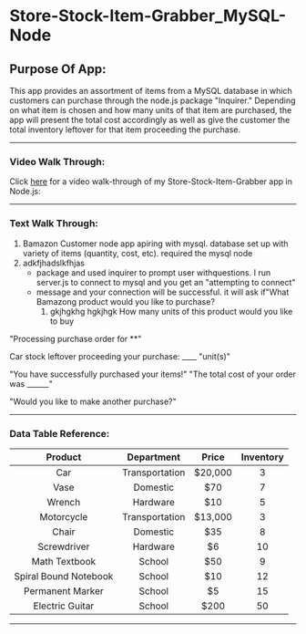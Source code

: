 # **Store-Stock-Item-Grabber_MySQL-Node**


## Purpose Of App:
This app provides an assortment of items from a MySQL database in which customers can purchase through the node.js package "Inquirer." Depending on what item is chosen and how many units of that item are purchased, the app will present the total cost accordingly as well as give the customer the total inventory leftover for that item proceeding the purchase.

---

### Video Walk Through:
Click [here](https://www.youtube.com/watch?v=uQq6YGy_8hs) for a video walk-through of my Store-Stock-Item-Grabber app in Node.js:

---

### Text Walk Through:
1. Bamazon Customer node app apiring with mysql. database set up with variety of items (quantity, cost, etc). required the mysql node
2. adkfjhadslkfhjas
    - package and used inquirer to prompt user withquestions. I run server.js to connect to mysql and you get an "attempting to connect" 
    - message and your connection will be successful. it will ask if"What Bamazong product would you like to purchase?
      1. gkjhgkhg hgkjhgk 
How many units of this product would you like to buy

"Processing purchase order for **"

Car stock leftover proceeding your purchase: ____ "unit(s)"

"You have successfully purchased your items!"
"The total cost of your order was ______"

"Would you like to make another purchase?"


---

### Data Table Reference:

Product | Department | Price | Inventory
:---: | :---: | :---: | :---:
Car | Transportation | $20,000 | 3
Vase | Domestic | $70 | 7
Wrench | Hardware | $10 | 5
Motorcycle | Transportation | $13,000 | 3
Chair | Domestic | $35 | 8
Screwdriver | Hardware | $6 | 10
Math Textbook | School | $50 | 9
Spiral Bound Notebook | School | $10 | 12
Permanent Marker | School | $5 | 15
Electric Guitar | School | $200 | 50

---
